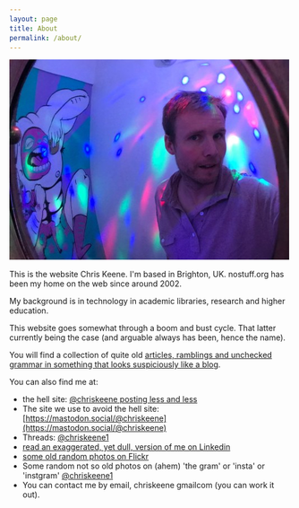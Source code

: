 ```yaml
---
layout: page
title: About
permalink: /about/
---
```


![photo of me](assets/images/2017ck3.jpg)

This is the website Chris Keene. I'm based in Brighton, UK. nostuff.org has been my home on the web since around 2002.


My background is in technology in academic libraries, research and higher education. 

This website goes somewhat through a boom and bust cycle. That latter currently being the case (and arguable always has been, hence the name). 

You will find a collection of quite old [articles, ramblings and unchecked grammar in something that looks suspiciously like a blog](https://www.nostuff.org/words/).

You can also find me at:

- the hell site: [@chriskeene posting less and less](http://www.twitter.com/chriskeene/)
- The site we use to avoid the hell site: [https://mastodon.social/@chriskeene](https://mastodon.social/@chriskeene)
- Threads: [@chriskeene1](https://www.threads.net/@chriskeene1)
- [read an exaggerated, yet dull, version of me on Linkedin](http://www.linkedin.com/in/chriskeene)
- [some old random photos on Flickr](http://flickr.com/photos/chriskeene)
- Some random not so old photos on (ahem) 'the gram' or 'insta' or 'instgram' [@chriskeene1](https://www.instagram.com/chriskeene1/)
- You can contact me by email, chriskeene gmailcom (you can work it out).